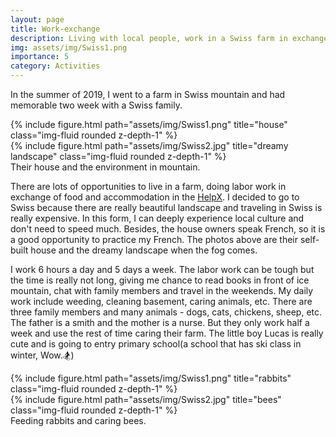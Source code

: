 ```yaml
---
layout: page
title: Work-exchange
description: Living with local people, work in a Swiss farm in exchange of food and accommodation
img: assets/img/Swiss1.png
importance: 5
category: Activities
---
```

In the summer of 2019, I went to a farm in Swiss mountain and had memorable two week with a Swiss family.

<div class="row justify-content-sm-center">
    <div class="col-sm-6 mt-3 mt-md-0">
        {% include figure.html path="assets/img/Swiss1.png" title="house" class="img-fluid rounded z-depth-1" %}
    </div>
    <div class="col-sm-6 mt-3 mt-md-0">
        {% include figure.html path="assets/img/Swiss2.jpg" title="dreamy landscape" class="img-fluid rounded z-depth-1" %}
    </div>
</div>
<div class="caption">
    Their house and the environment in mountain.
</div>

There are lots of opportunities to live in a farm, doing labor work in exchange of food and accommodation in the [HelpX](https://helpx.net/). I decided to go to Swiss because there are really beautiful landscape and traveling in Swiss is really expensive. In this form, I can deeply experience local culture and don't need to speed much. Besides, the house owners speak French, so it is a good opportunity to practice my French. The photos above are their self-built house and the dreamy landscape when the fog comes.

I work 6 hours a day and 5 days a week. The labor work can be tough but the time is really not long, giving me chance to read books in front of ice mountain, chat with family members and travel in the weekends. My daily work include weeding, cleaning basement, caring animals, etc. There are three family members and many animals - dogs, cats, chickens, sheep, etc. The father is a smith and the mother is a nurse. But they only work half a week and use the rest of time caring their farm. The little boy Lucas is really cute and is going to entry primary school(a school that has ski class in winter, Wow.🏂)

<div class="row justify-content-sm-center">
    <div class="col-sm-6 mt-3 mt-md-0">
        {% include figure.html path="assets/img/Swiss1.png" title="rabbits" class="img-fluid rounded z-depth-1" %}
    </div>
    <div class="col-sm-6 mt-3 mt-md-0">
        {% include figure.html path="assets/img/Swiss2.jpg" title="bees" class="img-fluid rounded z-depth-1" %}
    </div>
</div>
<div class="caption">
    Feeding rabbits and caring bees.
</div>
